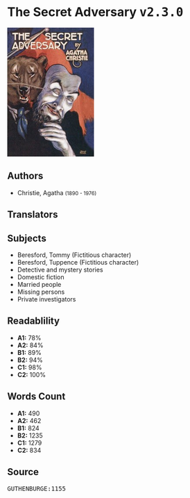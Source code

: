 # The Secret Adversary <kbd>v2.3.0</kbd>

![](./cover.medium.jpg "")

## Authors


 - Christie, Agatha <small>(1890 - 1976)</small>

## Translators



## Subjects


 - Beresford, Tommy (Fictitious character)
 - Beresford, Tuppence (Fictitious character)
 - Detective and mystery stories
 - Domestic fiction
 - Married people
 - Missing persons
 - Private investigators

## Readablility


 - **A1:** 78%
 - **A2:** 84%
 - **B1:** 89%
 - **B2:** 94%
 - **C1:** 98%
 - **C2:** 100%

## Words Count


 - **A1:** 490
 - **A2:** 462
 - **B1:** 824
 - **B2:** 1235
 - **C1:** 1279
 - **C2:** 834

## Source


<kbd>GUTHENBURGE:1155</kbd>

